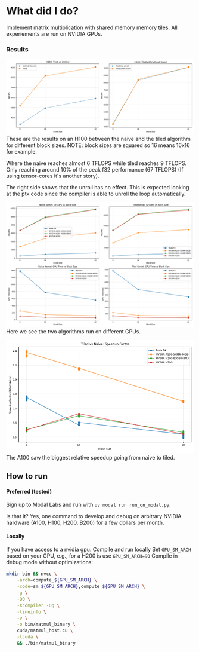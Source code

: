 # What did I do?

Implement matrix multiplication with shared memory memory tiles. All experiements are run on NVIDIA GPUs.

### Results

![img](./figures/h100.png)
These are the results on an H100 between the naive and the tiled algorithm for different block sizes. NOTE: block sizes are squared so 16 means 16x16 for example.

Where the naive reaches almost 6 TFLOPS while tiled reaches 9 TFLOPS.
Only reaching around 10% of the peak f32 performance (67 TFLOPS) (If using tensor-cores it's another story).

The right side shows that the unroll has no effect. This is expected looking at the ptx code since the compiler is able to unroll the loop automatically.


![img](./figures/all4.png)
Here we see the two algorithms run on different GPUs. 

![img](./figures/rel_speedup.png)
The A100 saw the biggest relative speedup going from naive to tiled.



## How to run
#### Preferred (tested)

Sign up to Modal Labs and run with `uv modal run run_on_modal.py`.

Is that it? Yes, one command to develop and debug on arbitrary NVIDIA hardware (A100, H100, H200, B200) for a few dollars per month.

#### Locally
If you have access to a nvidia gpu:
Compile and run locally
Set `GPU_SM_ARCH` based on your GPU, e.g., for a H200 is use `GPU_SM_ARCH=90`
Compile in debug mode without optimizations:
```bash
mkdir bin && nvcc \
    -arch=compute_${GPU_SM_ARCH} \
    -code=sm_${GPU_SM_ARCH},compute_${GPU_SM_ARCH} \
    -g \
    -O0 \
    -Xcompiler -Og \
    -lineinfo \
    -v \
    -o bin/matmul_binary \
    cuda/matmul_host.cu \
    -lcuda \
    && ./bin/matmul_binary
```